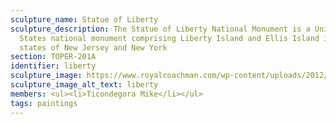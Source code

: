 ```yaml
---
sculpture_name: Statue of Liberty
sculpture_description: The Statue of Liberty National Monument is a United
  States national monument comprising Liberty Island and Ellis Island in the
  states of New Jersey and New York
section: TOPER-201A
identifier: liberty
sculpture_image: https://www.royalcoachman.com/wp-content/uploads/2012/02/shutterstock_62130400.jpg
sculpture_image_alt_text: liberty
members: <ul><li>Ticondegora Mike</li></ul>
tags: paintings
---
```

